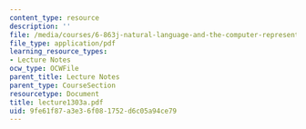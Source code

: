 ```yaml
---
content_type: resource
description: ''
file: /media/courses/6-863j-natural-language-and-the-computer-representation-of-knowledge-spring-2003/9fe61f87a3e36f081752d6c05a94ce79_lecture1303a.pdf
file_type: application/pdf
learning_resource_types:
- Lecture Notes
ocw_type: OCWFile
parent_title: Lecture Notes
parent_type: CourseSection
resourcetype: Document
title: lecture1303a.pdf
uid: 9fe61f87-a3e3-6f08-1752-d6c05a94ce79
---
```

